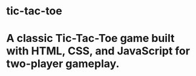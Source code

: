 # tic-tac-toe

# A classic Tic-Tac-Toe game built with HTML, CSS, and JavaScript for two-player gameplay.